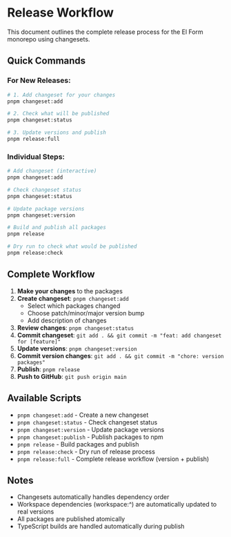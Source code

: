 # Release Workflow

This document outlines the complete release process for the El Form monorepo using changesets.

## Quick Commands

### For New Releases:

```bash
# 1. Add changeset for your changes
pnpm changeset:add

# 2. Check what will be published
pnpm changeset:status

# 3. Update versions and publish
pnpm release:full
```

### Individual Steps:

```bash
# Add changeset (interactive)
pnpm changeset:add

# Check changeset status
pnpm changeset:status

# Update package versions
pnpm changeset:version

# Build and publish all packages
pnpm release

# Dry run to check what would be published
pnpm release:check
```

## Complete Workflow

1. **Make your changes** to the packages
2. **Create changeset**: `pnpm changeset:add`
   - Select which packages changed
   - Choose patch/minor/major version bump
   - Add description of changes
3. **Review changes**: `pnpm changeset:status`
4. **Commit changeset**: `git add . && git commit -m "feat: add changeset for [feature]"`
5. **Update versions**: `pnpm changeset:version`
6. **Commit version changes**: `git add . && git commit -m "chore: version packages"`
7. **Publish**: `pnpm release`
8. **Push to GitHub**: `git push origin main`

## Available Scripts

- `pnpm changeset:add` - Create a new changeset
- `pnpm changeset:status` - Check changeset status
- `pnpm changeset:version` - Update package versions
- `pnpm changeset:publish` - Publish packages to npm
- `pnpm release` - Build packages and publish
- `pnpm release:check` - Dry run of release process
- `pnpm release:full` - Complete release workflow (version + publish)

## Notes

- Changesets automatically handles dependency order
- Workspace dependencies (workspace:^) are automatically updated to real versions
- All packages are published atomically
- TypeScript builds are handled automatically during publish
